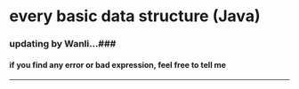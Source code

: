 # every basic data structure (Java) #
### updating by Wanli...###
#### if you find any error or bad expression, feel free to tell me ####
---------

